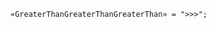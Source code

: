<!-- This file is generated automatically by infrastructure scripts. Please don't edit by hand. -->

```{ .ebnf .slang-ebnf #GreaterThanGreaterThanGreaterThan }
«GreaterThanGreaterThanGreaterThan» = ">>>";
```
